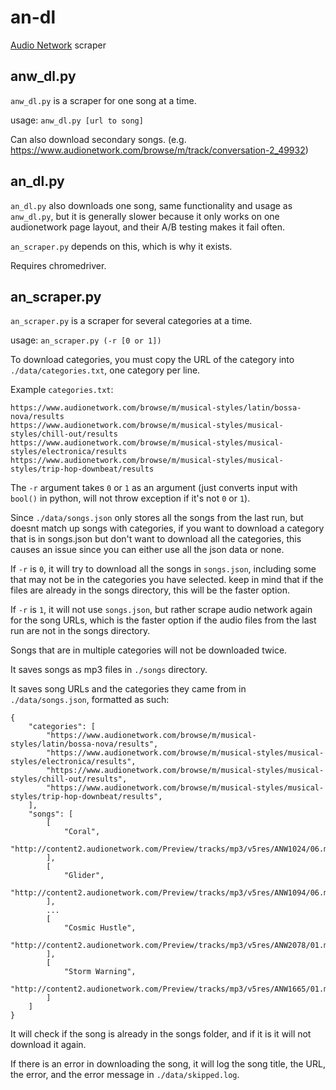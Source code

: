 # an-dl
[Audio Network](https://www.audionetwork.com/) scraper

## anw_dl.py

`anw_dl.py` is a scraper for one song at a time.

usage: `anw_dl.py [url to song]`

Can also download secondary songs. (e.g. https://www.audionetwork.com/browse/m/track/conversation-2_49932)

## an_dl.py

`an_dl.py` also downloads one song, same functionality and usage as `anw_dl.py`, but it is generally slower because it only works on one audionetwork page layout, and their A/B testing makes it fail often.

`an_scraper.py` depends on this, which is why it exists.

Requires chromedriver.

## an_scraper.py

`an_scraper.py` is a scraper for several categories at a time.

usage: `an_scraper.py (-r [0 or 1])`

To download categories, you must copy the URL of the category into `./data/categories.txt`, one category per line.

Example `categories.txt`:

	https://www.audionetwork.com/browse/m/musical-styles/latin/bossa-nova/results
	https://www.audionetwork.com/browse/m/musical-styles/musical-styles/chill-out/results
	https://www.audionetwork.com/browse/m/musical-styles/musical-styles/electronica/results
	https://www.audionetwork.com/browse/m/musical-styles/musical-styles/trip-hop-downbeat/results

The `-r` argument takes `0` or `1` as an argument (just converts input with `bool()` in python, will not throw exception if it's not `0` or `1`).

Since `./data/songs.json` only stores all the songs from the last run, but doesnt match up songs with categories, if you want to download a category that is in songs.json but don't want to download all the categories, this causes an issue since you can either use all the json data or none.

If `-r` is `0`, it will try to download all the songs in `songs.json`, including some that may not be in the categories you have selected. keep in mind that if the files are already in the songs directory, this will be the faster option.

If `-r` is `1`, it will not use `songs.json`, but rather scrape audio network again for the song URLs, which is the faster option if the audio files from the last run are not in the songs directory.

Songs that are in multiple categories will not be downloaded twice.

It saves songs as mp3 files in `./songs` directory.

It saves song URLs and the categories they came from in `./data/songs.json`, formatted as such:

	{
	    "categories": [
	        "https://www.audionetwork.com/browse/m/musical-styles/latin/bossa-nova/results",
	        "https://www.audionetwork.com/browse/m/musical-styles/musical-styles/electronica/results",
	        "https://www.audionetwork.com/browse/m/musical-styles/musical-styles/chill-out/results",
	        "https://www.audionetwork.com/browse/m/musical-styles/musical-styles/trip-hop-downbeat/results",
	    ],
	    "songs": [
	        [
	            "Coral", 
	            "http://content2.audionetwork.com/Preview/tracks/mp3/v5res/ANW1024/06.mp3"
	        ], 
	        [
	            "Glider", 
	            "http://content2.audionetwork.com/Preview/tracks/mp3/v5res/ANW1094/06.mp3"
	        ],
	        ...
	        [
	            "Cosmic Hustle", 
	            "http://content2.audionetwork.com/Preview/tracks/mp3/v5res/ANW2078/01.mp3"
	        ], 
	        [
	            "Storm Warning", 
	            "http://content2.audionetwork.com/Preview/tracks/mp3/v5res/ANW1665/01.mp3"
	        ]
	    ]
	}

It will check if the song is already in the songs folder, and if it is it will not download it again.

If there is an error in downloading the song, it will log the song title, the URL, the error, and the error message in `./data/skipped.log`.
